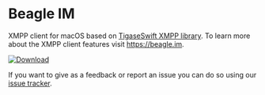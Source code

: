 # Beagle IM
XMPP client for macOS based on [TigaseSwift XMPP library](https://github.com/tigaseinc/tigase-swift). To learn more about the XMPP client features visit https://beagle.im.

[![Download](https://linkmaker.itunes.apple.com/assets/shared/badges/en-us/macappstore-lrg.svg)](https://itunes.apple.com/us/app/beagleim-by-tigase-inc/id1445349494?l=pl&ls=1&mt=12)



If you want to give as a feedback or report an issue you can do so using our [issue tracker](https://projects.tigase.net/issues/beagleim).
